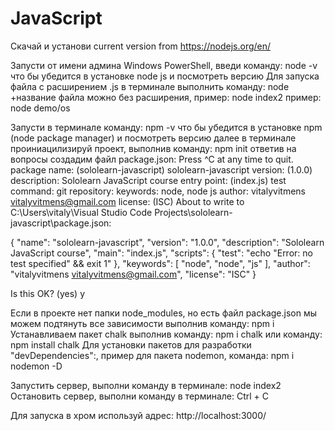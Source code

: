 # JavaScript

Скачай и установи current version from https://nodejs.org/en/

Запусти от имени админа Windows PowerShell, введи команду: node -v
что бы убедится в установке node js и посмотреть версию
Для запуска файла с расширением .js в терминале выполнить команду: node +название файла можно без расширения,
пример: node index2
пример: node demo/os

Запусти в терминале команду: npm -v
что бы убедится в установке npm (node package manager) и посмотреть версию
далее в терминале проиниацилизируй проект, выполнив команду: npm init
ответив на вопросы создадим файл package.json:
Press ^C at any time to quit.
package name: (sololearn-javascript) sololearn-javascript
version: (1.0.0)
description: Sololearn JavaScript course
entry point: (index.js)
test command:
git repository:
keywords: node, node js
author: vitalyvitmens <vitalyvitmens@gmail.com>
license: (ISC)
About to write to C:\Users\vitaly\Visual Studio Code Projects\sololearn-javascript\package.json:

{
"name": "sololearn-javascript",
"version": "1.0.0",
"description": "Sololearn JavaScript course",
"main": "index.js",
"scripts": {
"test": "echo \"Error: no test specified\" && exit 1"
},
"keywords": [
"node",
"node",
"js"
],
"author": "vitalyvitmens <vitalyvitmens@gmail.com>",
"license": "ISC"
}

Is this OK? (yes) y

<!-- TODO: после строки:  "main": "index.js", -->
<!-- TODO: добавь строку: "type": "module", -->

Если в проекте нет папки node_modules, но есть файл package.json мы можем подтянуть все зависимости выполнив команду: npm i
Устанавливаем пакет chalk выполнив команду: npm i chalk
или команду: npm install chalk
Для установки пакетов для разработки "devDependencies":, пример для пакета nodemon, команда: npm i nodemon -D

Запустить сервер, выполни команду в терминале: node index2
Остановить сервер, выполни команду в терминале: Ctrl + C

Для запуска в хром используй адрес: http://localhost:3000/
